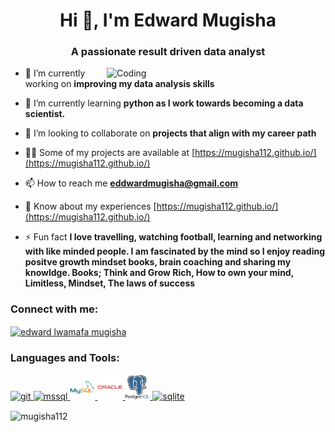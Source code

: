 <h1 align="center">Hi 👋, I'm Edward Mugisha</h1>
<h3 align="center">A passionate result driven data analyst</h3>
<img align="right" alt="Coding" width="350" src="https://marketbusinessnews.com/wp-content/uploads/2020/10/1-Predictive-Analytics-GIF-for-article.gif">

- 🔭 I’m currently working on **improving my data analysis skills**

- 🌱 I’m currently learning **python as I work towards becoming a data scientist.**

- 👯 I’m looking to collaborate on **projects that align with my career path**

- 👨‍💻 Some of my projects are available at [https://mugisha112.github.io/](https://mugisha112.github.io/)

- 📫 How to reach me **eddwardmugisha@gmail.com**

- 📄 Know about my experiences [https://mugisha112.github.io/](https://mugisha112.github.io/)

- ⚡ Fun fact **I love travelling, watching football, learning and networking with like minded people. I am fascinated by the mind so I enjoy reading positve growth mindset books, brain coaching and sharing my knowldge. Books; Think and Grow Rich, How to own your mind, Limitless, Mindset, The laws of success**

<h3 align="left">Connect with me:</h3>
<p align="left">
<a href="https://linkedin.com/in/edward lwamafa mugisha" target="blank"><img align="center" src="https://raw.githubusercontent.com/rahuldkjain/github-profile-readme-generator/master/src/images/icons/Social/linked-in-alt.svg" alt="edward lwamafa mugisha" height="30" width="40" /></a>
</p>

<h3 align="left">Languages and Tools:</h3>
<p align="left"> <a href="https://git-scm.com/" target="_blank" rel="noreferrer"> <img src="https://www.vectorlogo.zone/logos/git-scm/git-scm-icon.svg" alt="git" width="40" height="40"/> </a> <a href="https://www.microsoft.com/en-us/sql-server" target="_blank" rel="noreferrer"> <img src="https://www.svgrepo.com/show/303229/microsoft-sql-server-logo.svg" alt="mssql" width="40" height="40"/> </a> <a href="https://www.mysql.com/" target="_blank" rel="noreferrer"> <img src="https://raw.githubusercontent.com/devicons/devicon/master/icons/mysql/mysql-original-wordmark.svg" alt="mysql" width="40" height="40"/> </a> <a href="https://www.oracle.com/" target="_blank" rel="noreferrer"> <img src="https://raw.githubusercontent.com/devicons/devicon/master/icons/oracle/oracle-original.svg" alt="oracle" width="40" height="40"/> </a> <a href="https://www.postgresql.org" target="_blank" rel="noreferrer"> <img src="https://raw.githubusercontent.com/devicons/devicon/master/icons/postgresql/postgresql-original-wordmark.svg" alt="postgresql" width="40" height="40"/> </a> <a href="https://www.sqlite.org/" target="_blank" rel="noreferrer"> <img src="https://www.vectorlogo.zone/logos/sqlite/sqlite-icon.svg" alt="sqlite" width="40" height="40"/> </a> </p>

<p><img align="center" src="https://github-readme-stats.vercel.app/api/top-langs?username=mugisha112&show_icons=true&locale=en&layout=compact" alt="mugisha112" /></p>
